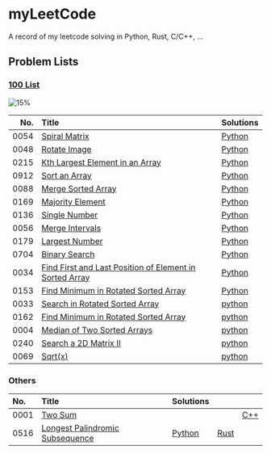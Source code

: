 # myLeetCode

A record of my leetcode solving in Python, Rust, C/C++, ...

## Problem Lists

### [100 List](https://github.com/itcharge/LeetCode-Py/blob/main/Contents/00.Introduction/06.Interview-100-List.md)

![15%](https://progress-bar.dev/15)
<!-- | Python  | Rust | 
| :---: | :---: |
| ![11%](https://progress-bar.dev/11) | ![0%](https://progress-bar.dev/0) |  -->

| No.  | Title | Solutions |
| ---: | :---- | :-------- |
| 0054 | [Spiral Matrix](https://leetcode.com/problems/spiral-matrix/) | [Python](./python/54.py) |
| 0048 | [Rotate Image](https://leetcode.com/problems/rotate-image/) | [Python](./python/48.py) |
| 0215 | [Kth Largest Element in an Array](https://leetcode.com/problems/kth-largest-element-in-an-array/) | [Python](./python/215.py) |
| 0912 | [Sort an Array](https://leetcode.com/problems/kth-largest-element-in-an-array/) | [Python](./python/912.py) |
| 0088 | [Merge Sorted Array](https://leetcode.com/problems/sort-an-array/) | [Python](./python/88.py) |
| 0169 | [Majority Element](https://leetcode.com/problems/majority-element/) | [Python](./python/169.py) |
| 0136 | [Single Number](https://leetcode.com/problems/single-number/) | [Python](./python/136.py) |
| 0056 | [Merge Intervals](https://leetcode.com/problems/merge-intervals/) | [Python](./python/56.py) |
| 0179 | [Largest Number](https://leetcode.com/problems/largest-number/) | [Python](./python/179.py) |
| 0704 | [Binary Search](https://leetcode.com/problems/binary-search/) | [Python](./python/704.py) |
| 0034 | [Find First and Last Position of Element in Sorted Array](https://leetcode.com/problems/find-first-and-last-position-of-element-in-sorted-array/) | [Python](./python/34.py) |
| 0153 | [Find Minimum in Rotated Sorted Array](https://leetcode.com/problems/find-minimum-in-rotated-sorted-array/) | [Python](./python/153.py) |
| 0033 | [Search in Rotated Sorted Array](https://leetcode.com/problems/search-in-rotated-sorted-array/) | [python](./python/33.py) |
| 0162 | [Find Minimum in Rotated Sorted Array](https://leetcode.com/problems/find-peak-element/) | [python](./python/162.py) |
| 0004 | [Median of Two Sorted Arrays](https://leetcode.com/problems/median-of-two-sorted-arrays/) | [python](./python/4.py) |
| 0240 | [Search a 2D Matrix II](https://leetcode.com/problems/search-a-2d-matrix-ii/) | [python](./python/240.py) |
| 0069 | [Sqrt(x)](https://leetcode.com/problems/sqrtx/) | [python](./python/69.py) |
<!-- 
| 0015 |
| 0283 |
| 0415 |
| 0239 |
| 0003 |
| 0076 |
| 0718 |
| 0083 |
| 0082 |
| 0206 |
| 0092 |
| 0025 |
| 0234 |
| 0148 |
| 0021 |
| 0023 |
| 0141 |
| 0142 |
| 0160 |
| 0019 |
| 0143 |
| 0002 |
| 0155 |
| 0020 |
| 0227 |
| 0232 |
| 0394 |
| 0032 |
| 0042 |
| 0225 |
| 0041 |
| 0128 |
| 0003 |
| 0151 |
| 0043 |
| 0014 | -->

### Others

| No.  | Title | Solutions | | |
| :--- | :---- | :-------- | - | - |
| 0001 | [Two Sum](https://leetcode.com/problems/two-sum/) |  |  | [C++](./cpp/1.cpp) |
| 0516 | [Longest Palindromic Subsequence](https://leetcode.com/problems/longest-palindromic-subsequence/) | [Python](./python/516.py) | [Rust](./rust/src/bin/516.rs) |
